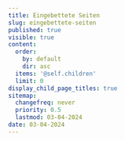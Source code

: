 ```yaml
---
title: Eingebettete Seiten
slug: eingebettete-seiten
published: true
visible: true
content:
  order:
    by: default
    dir: asc
  items: '@self.children'
  limit: 0
display_child_page_titles: true
sitemap:
  changefreq: never
  priority: 0.5
  lastmod: 03-04-2024
date: 03-04-2024
---
```

